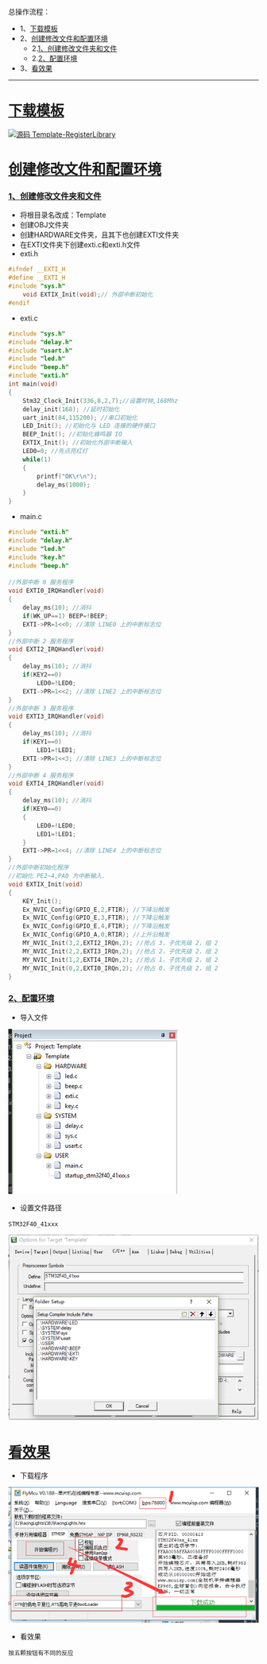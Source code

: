 总操作流程：
- 1、[下载模板](#STM-M4-01)
- 2、[创建修改文件和配置环境](#STM-M4-02)
    - 2.[1、创建修改文件夹和文件](#STM-M4-02-01)
    - 2.[2、配置环境](#STM-M4-02-02)
- 3、[看效果](#STM-M4-03)

***

# <a name="STM-M4-01" href="#" >下载模板</a>

[![](https://img.shields.io/badge/源码-Template--RegisterLibrary-blue.svg "源码 Template-RegisterLibrary")](https://github.com/lidekai/Template-RegisterLibrary.git)

# <a name="STM-M4-02" href="#" >创建修改文件和配置环境</a>

### <a name="STM-M4-02-01" href="#" >1、创建修改文件夹和文件</a>

- 将根目录名改成：Template
- 创建OBJ文件夹
- 创建HARDWARE文件夹，且其下也创建EXTI文件夹
- 在EXTI文件夹下创建exti.c和exti.h文件
- exti.h
```c
#ifndef __EXTI_H
#define __EXTI_H
#include "sys.h"
    void EXTIX_Init(void);// 外部中断初始化
#endif

```

- exti.c
```c
#include "sys.h"
#include "delay.h"
#include "usart.h"
#include "led.h"
#include "beep.h"
#include "exti.h"
int main(void)
{
    Stm32_Clock_Init(336,8,2,7);//设置时钟,168Mhz
    delay_init(168); //延时初始化
    uart_init(84,115200); //串口初始化
    LED_Init(); //初始化与 LED 连接的硬件接口
    BEEP_Init(); //初始化蜂鸣器 IO
    EXTIX_Init(); //初始化外部中断输入
    LED0=0; //先点亮红灯
    while(1)
    {
        printf("OK\r\n");
        delay_ms(1000);
    }
}

```

- main.c

```c
#include "exti.h"
#include "delay.h"
#include "led.h"
#include "key.h"
#include "beep.h"

//外部中断 0 服务程序
void EXTI0_IRQHandler(void)
{
    delay_ms(10); //消抖
    if(WK_UP==1) BEEP=!BEEP;
    EXTI->PR=1<<0; //清除 LINE0 上的中断标志位
}
//外部中断 2 服务程序
void EXTI2_IRQHandler(void)
{
    delay_ms(10); //消抖
    if(KEY2==0)
        LED0=!LED0;
    EXTI->PR=1<<2; //清除 LINE2 上的中断标志位
}
//外部中断 3 服务程序
void EXTI3_IRQHandler(void)
{
    delay_ms(10); //消抖
    if(KEY1==0)
        LED1=!LED1;
    EXTI->PR=1<<3; //清除 LINE3 上的中断标志位
}
//外部中断 4 服务程序
void EXTI4_IRQHandler(void)
{
    delay_ms(10); //消抖
    if(KEY0==0)
    {
        LED0=!LED0;
        LED1=!LED1;
    }
    EXTI->PR=1<<4; //清除 LINE4 上的中断标志位
}
//外部中断初始化程序
//初始化 PE2~4,PA0 为中断输入.
void EXTIX_Init(void)
{
    KEY_Init();
    Ex_NVIC_Config(GPIO_E,2,FTIR); //下降沿触发
    Ex_NVIC_Config(GPIO_E,3,FTIR); //下降沿触发
    Ex_NVIC_Config(GPIO_E,4,FTIR); //下降沿触发
    Ex_NVIC_Config(GPIO_A,0,RTIR); //上升沿触发
    MY_NVIC_Init(3,2,EXTI2_IRQn,2); //抢占 3，子优先级 2，组 2
    MY_NVIC_Init(2,2,EXTI3_IRQn,2); //抢占 2，子优先级 2，组 2
    MY_NVIC_Init(1,2,EXTI4_IRQn,2); //抢占 1，子优先级 2，组 2
    MY_NVIC_Init(0,2,EXTI0_IRQn,2); //抢占 0，子优先级 2，组 2
}

```

### <a name="STM-M4-02-02" href="#" >2、配置环境</a>

- 导入文件

![](image/6-1.png)

- 设置文件路径

`STM32F40_41xxx`

![](image/6-2.png)

# <a name="STM-M4-03" href="#" >看效果</a>

- 下载程序

![](image/2-4.png)

- 看效果

`按五颗按钮有不同的反应`
